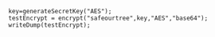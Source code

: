 ```luceescript+trycf
key=generateSecretKey("AES");
testEncrypt = encrypt("safeourtree",key,"AES","base64");
writeDump(testEncrypt);
```
